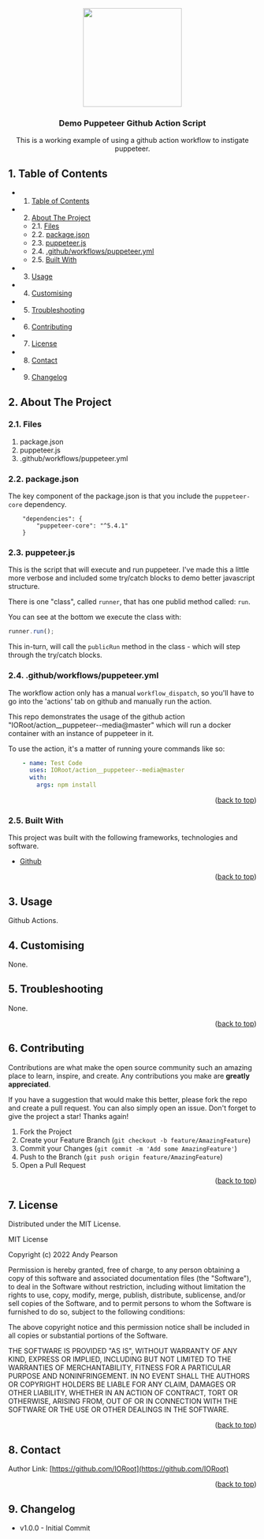 
<div id="top"></div>

<div align="center">


<img src="https://svg-rewriter.sachinraja.workers.dev/?url=https%3A%2F%2Fcdn.jsdelivr.net%2Fnpm%2F%40mdi%2Fsvg%406.7.96%2Fsvg%2Fgoogle-chrome.svg&fill=%23115E59&width=200px&height=200px" style="width:200px;"/>

<h3 align="center">Demo Puppeteer Github Action Script</h3>

<p align="center">
This is a working example of using a github action workflow to instigate puppeteer.
</p>    
</div>

##  1. <a name='TableofContents'></a>Table of Contents


* 1. [Table of Contents](#TableofContents)
* 2. [About The Project](#AboutTheProject)
	* 2.1. [Files](#Files)
	* 2.2. [package.json](#package.json)
	* 2.3. [puppeteer.js](#puppeteer.js)
	* 2.4. [.github/workflows/puppeteer.yml](#githubworkflowspuppeteer.yml)
	* 2.5. [Built With](#BuiltWith)
* 3. [Usage](#Usage)
* 4. [ Customising](#Customising)
* 5. [Troubleshooting](#Troubleshooting)
* 6. [Contributing](#Contributing)
* 7. [License](#License)
* 8. [Contact](#Contact)
* 9. [Changelog](#Changelog)


##  2. <a name='AboutTheProject'></a>About The Project


###  2.1. <a name='Files'></a>Files

1. package.json
2. puppeteer.js
3. .github/workflows/puppeteer.yml

###  2.2. <a name='package.json'></a>package.json

The key component of the package.json is that you include the `puppeteer-core` dependency.

```
    "dependencies": {
        "puppeteer-core": "^5.4.1"
    }
```


###  2.3. <a name='puppeteer.js'></a>puppeteer.js

This is the script that will execute and run puppeteer. I've made this a little more verbose and included some
try/catch blocks to demo better javascript structure.

There is one "class", called `runner`, that has one publid method called: `run`.

You can see at the bottom we execute the class with:
```javascript
runner.run();
```

This in-turn, will call the `publicRun` method in the class - which will step through the try/catch blocks.


###  2.4. <a name='githubworkflowspuppeteer.yml'></a>.github/workflows/puppeteer.yml

The workflow action only has a manual `workflow_dispatch`, so you'll have to go into the 'actions' tab on github and
manually run the action.

This repo demonstrates the usage of the github action "IORoot/action__puppeteer--media@master" which will run a 
docker container with an instance of puppeteer in it. 

To use the action, it's a matter of running youre commands like so:

```yaml
    - name: Test Code
      uses: IORoot/action__puppeteer--media@master
      with:
        args: npm install
```


<p align="right">(<a href="#top">back to top</a>)</p>


###  2.5. <a name='BuiltWith'></a>Built With

This project was built with the following frameworks, technologies and software.

* [Github](https://github.com/)

<p align="right">(<a href="#top">back to top</a>)</p>



##  3. <a name='Usage'></a>Usage

Github Actions.

##  4. <a name='Customising'></a> Customising

None.

##  5. <a name='Troubleshooting'></a>Troubleshooting

None.

<p align="right">(<a href="#top">back to top</a>)</p>


##  6. <a name='Contributing'></a>Contributing

Contributions are what make the open source community such an amazing place to learn, inspire, and create. Any contributions you make are **greatly appreciated**.

If you have a suggestion that would make this better, please fork the repo and create a pull request. You can also simply open an issue.
Don't forget to give the project a star! Thanks again!

1. Fork the Project
2. Create your Feature Branch (`git checkout -b feature/AmazingFeature`)
3. Commit your Changes (`git commit -m 'Add some AmazingFeature'`)
4. Push to the Branch (`git push origin feature/AmazingFeature`)
5. Open a Pull Request

<p align="right">(<a href="#top">back to top</a>)</p>



##  7. <a name='License'></a>License

Distributed under the MIT License.

MIT License

Copyright (c) 2022 Andy Pearson

Permission is hereby granted, free of charge, to any person obtaining a copy
of this software and associated documentation files (the "Software"), to deal
in the Software without restriction, including without limitation the rights
to use, copy, modify, merge, publish, distribute, sublicense, and/or sell
copies of the Software, and to permit persons to whom the Software is
furnished to do so, subject to the following conditions:

The above copyright notice and this permission notice shall be included in all
copies or substantial portions of the Software.

THE SOFTWARE IS PROVIDED "AS IS", WITHOUT WARRANTY OF ANY KIND, EXPRESS OR
IMPLIED, INCLUDING BUT NOT LIMITED TO THE WARRANTIES OF MERCHANTABILITY,
FITNESS FOR A PARTICULAR PURPOSE AND NONINFRINGEMENT. IN NO EVENT SHALL THE
AUTHORS OR COPYRIGHT HOLDERS BE LIABLE FOR ANY CLAIM, DAMAGES OR OTHER
LIABILITY, WHETHER IN AN ACTION OF CONTRACT, TORT OR OTHERWISE, ARISING FROM,
OUT OF OR IN CONNECTION WITH THE SOFTWARE OR THE USE OR OTHER DEALINGS IN THE
SOFTWARE.

<p align="right">(<a href="#top">back to top</a>)</p>



##  8. <a name='Contact'></a>Contact

Author Link: [https://github.com/IORoot](https://github.com/IORoot)

<p align="right">(<a href="#top">back to top</a>)</p>

##  9. <a name='Changelog'></a>Changelog

- v1.0.0 - Initial Commit
